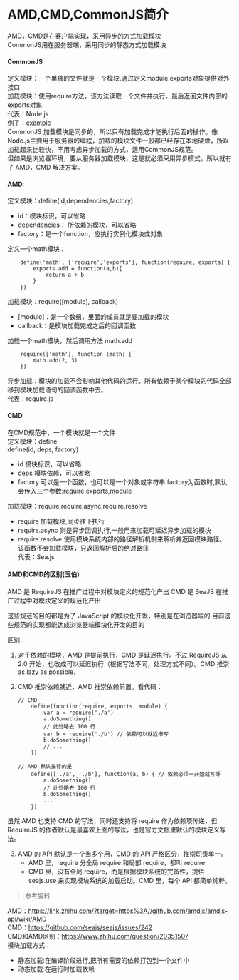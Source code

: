 # AMD,CMD,CommonJS简介   
 
AMD，CMD是在客户端实现，采用异步的方式加载模块     
CommonJS用在服务器端，采用同步的静态方式加载模块         

#### CommonJS

定义模块：一个单独的文件就是一个模块.通过定义module.exports对象提供对外接口    
加载模块：使用require方法，该方法读取一个文件并执行，最后返回文件内部的exports对象.     
代表：Node.js   
例子：[example](https://github.com/skidaisy/notes/tree/master/Node.js/example)   
CommonJS 加载模块是同步的，所以只有加载完成才能执行后面的操作。像Node.js主要用于服务器的编程，加载的模块文件一般都已经存在本地硬盘，所以加载起来比较快，不用考虑异步加载的方式，适用CommonJS规范。    
但如果是浏览器环境，要从服务器加载模块，这是就必须采用异步模式。所以就有了 AMD，CMD 解决方案。    

#### AMD:    
定义模块：define(id,dependencies,factory)   

- id：模块标识，可以省略
- dependencies： 所依赖的模块，可以省略
- factory：是一个function，应执行实例化模块或对象   

定义一个math模块：
```
    define('math', ['require','exports'], function(require, exports) {
        exports.add = function(a,b){
            return a + b
        }
    })
```

加载模块：require([module], callback)   

- [module]：是一个数组，里面的成员就是要加载的模块
- callback：是模块加载完成之后的回调函数

加载一个math模块，然后调用方法 math.add   
```
    require(['math'], function (math) {
        math.add(2, 3)
    })

```
异步加载：模块的加载不会影响其他代码的运行。所有依赖于某个模块的代码全部移到模块加载语句的回调函数中去。    
代表：require.js

#### CMD   
在CMD规范中，一个模块就是一个文件   
定义模块：define    
define(id, deps, factory)

- id 模块标识，可以省略
- deps 模块依赖，可以省略
- factory 可以是一个函数，也可以是一个对象或字符串.factory为函数时,默认会传入三个参数:require,exports,module

加载模块：require,require.async,require.resolve   

- require 加载模块,同步往下执行
- require.async 则是异步回调执行,一般用来加载可延迟异步加载的模块
- require.resolve 使用模块系统内部的路径解析机制来解析并返回模块路径。该函数不会加载模块，只返回解析后的绝对路径    
代表：Sea.js   
#### AMD和CMD的区别(玉伯)


AMD 是 RequireJS 在推广过程中对模块定义的规范化产出
CMD 是 SeaJS 在推广过程中对模块定义的规范化产出

这些规范的目的都是为了 JavaScript 的模块化开发，特别是在浏览器端的
目前这些规范的实现都能达成浏览器端模块化开发的目的

区别：

1. 对于依赖的模块，AMD 是提前执行，CMD 是延迟执行。不过 RequireJS 从 2.0 开始，也改成可以延迟执行（根据写法不同，处理方式不同）。CMD 推崇 as lazy as possible.     
2. CMD 推崇依赖就近，AMD 推崇依赖前置。看代码：    
    
    ```
    // CMD
        define(function(require, exports, module) {
            var a = require('./a')
            a.doSomething()
            // 此处略去 100 行
            var b = require('./b') // 依赖可以就近书写
            b.doSomething()
            // ... 
        })
    
    // AMD 默认推荐的是
        define(['./a', './b'], function(a, b) { // 依赖必须一开始就写好
            a.doSomething()
            // 此处略去 100 行
            b.doSomething()
            ...
        }) 
    ```
虽然 AMD 也支持 CMD 的写法，同时还支持将 require 作为依赖项传递，但 RequireJS 的作者默认是最喜欢上面的写法，也是官方文档里默认的模块定义写法。

3. AMD 的 API 默认是一个当多个用，CMD 的 API 严格区分，推崇职责单一。
    - AMD 里，require 分全局 require 和局部 require，都叫 require
    - CMD 里，没有全局 require，而是根据模块系统的完备性，提供 seajs.use 来实现模块系统的加载启动。CMD 里，每个 API 都简单纯粹。
  
> 参考资料    

AMD：https://link.zhihu.com/?target=https%3A//github.com/amdjs/amdjs-api/wiki/AMD   
CMD：https://github.com/seajs/seajs/issues/242    
CMD和AMD区别：https://www.zhihu.com/question/20351507    
模块加载方式：

* 静态加载:在编译阶段进行,把所有需要的依赖打包到一个文件中           
* 动态加载:在运行时加载依赖 








